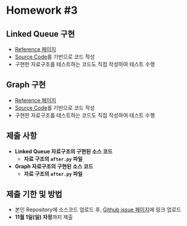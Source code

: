 # Homework #3

## Linked Queue 구현

- [Reference 페이지](https://github.com/ai-creatv/algorithm_PBS13/tree/master/3_DataStructures/3_6_Queues)
- [Source Code](https://github.com/ai-creatv/algorithm_PBS13/blob/master/3_DataStructures/3_6_Queues/src/linkedQ/after.py)를 기반으로 코드 작성
- 구현한 자료구조를 테스트하는 코드도 직접 작성하여 테스트 수행

## Graph 구현

- [Reference 페이지](https://github.com/ai-creatv/algorithm_PBS13/tree/master/3_DataStructures/3_8_Graphs)
- [Source Code](https://github.com/ai-creatv/algorithm_PBS13/blob/master/3_DataStructures/3_8_Graphs/src/after.py)를 기반으로 코드 작성
- 구현한 자료구조를 테스트하는 코드도 직접 작성하여 테스트 수행

## 제출 사항

- **Linked Queue 자료구조의 구현된 소스 코드**
  - **자료 구조의 `after.py` 파일**
- **Graph 자료구조의 구현된 소스 코드**
  - **자료 구조의 `after.py` 파일**

## 제출 기한 및 방법

- 본인 Repository에 소스코드 업로드 후, [Github issue 페이지](https://github.com/ai-creatv/algorithm_PBS13/issues)에 링크 업로드
- **11월 1일(일) 자정**까지 제출
